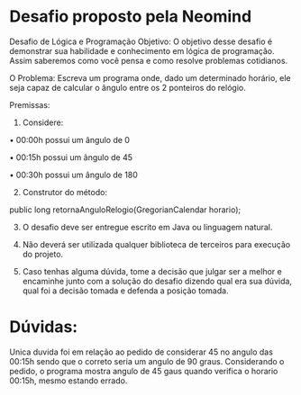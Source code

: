 # Desafio proposto pela Neomind

Desafio de Lógica e Programação
Objetivo: O objetivo desse desafio é demonstrar sua habilidade e conhecimento em lógica de programação. Assim saberemos como você pensa e como resolve problemas cotidianos.

O Problema: Escreva um programa onde, dado um determinado horário, ele seja capaz de calcular o ângulo entre os 2 ponteiros do relógio.

Premissas:

1. Considere:

•          00:00h possui um ângulo de 0

•          00:15h possui um ângulo de 45

•          00:30h possui um ângulo de 180

2. Construtor do método:

public long retornaAnguloRelogio(GregorianCalendar horario);

3. O desafio deve ser entregue escrito em Java ou linguagem natural.

4. Não deverá ser utilizada qualquer biblioteca de terceiros para execução do projeto.

5. Caso tenhas alguma dúvida, tome a decisão que julgar ser a melhor e encaminhe junto com a solução do desafio dizendo qual era sua dúvida, qual foi a decisão tomada e defenda a posição tomada.


# Dúvidas:

Unica duvida foi em relação ao pedido de considerar 45 no angulo das 00:15h sendo que o correto seria um angulo de 90 graus. Considerando o pedido, o programa mostra angulo de 45 gaus quando verifica o horario 00:15h, mesmo estando errado.
